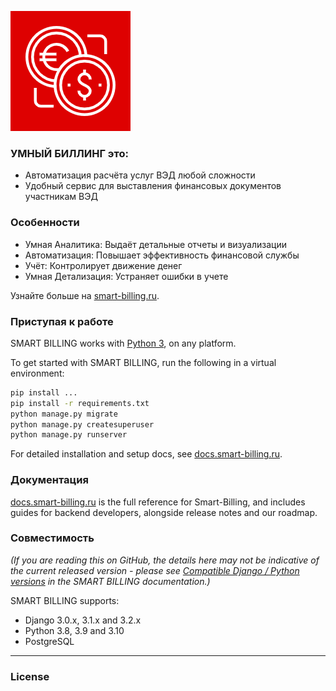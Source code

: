 ![Alt text](static/images/favicon-192x192.png?raw=true "smart-billing")

### УМНЫЙ БИЛЛИНГ это: 
* Автоматизация расчёта услуг ВЭД любой сложности
* Удобный сервис для выставления финансовых документов участникам ВЭД

### Особенности

* Умная Аналитика: Выдаёт детальные отчеты и визуализации
* Автоматизация: Повышает эффективность финансовой службы
* Учёт: Контролирует движение денег
* Умная Детализация:  Устраняет ошибки в учете

Узнайте больше на [smart-billing.ru](https://smart-billing.ru/).

### Приступая к работе

SMART BILLING works with [Python 3](https://www.python.org/downloads/), on any platform.

To get started with SMART BILLING, run the following in a virtual environment:

``` bash
pip install ...
pip install -r requirements.txt
python manage.py migrate
python manage.py createsuperuser
python manage.py runserver
```

For detailed installation and setup docs, see [docs.smart-billing.ru](https://docs.smart-billing.ru/).

### Документация

[docs.smart-billing.ru](https://docs.smart-billing.ru/) is the full reference for Smart-Billing, and includes guides for backend developers, alongside release notes and our roadmap.

### Совместимость

_(If you are reading this on GitHub, the details here may not be indicative of the current released version - please see [Compatible Django / Python versions](https://docs.smart-billing.ru/ru/stable/releases/upgrading.html#compatible-django-python-versions) in the SMART BILLING documentation.)_

SMART BILLING supports:

* Django 3.0.x, 3.1.x and 3.2.x
* Python 3.8, 3.9 and 3.10
* PostgreSQL

---

### License

